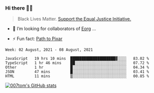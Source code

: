 ### Hi there 👋🏿

<!--
**007tom/007tom** is a ✨ _special_ ✨ repository because its `README.md` (this file) appears on your GitHub profile.

Here are some ideas to get you started:
-->

> Black Lives Matter. [Support the Equal Justice Initiative.](https://support.eji.org/give/153413/#!/donation/checkout)

<!--
- 🔭 I’m currently working on ...
- 🌱 I’m currently learning ...
-->
- 👯 I’m looking for collaborators of [Eorg](https://github.com/zhyd1997/Eorg) ...

<!--
- 🤔 I’m looking for help with ...
- 💬 Ask me about ...
- 📫 How to reach me: ...
- 😄 Pronouns: ...
-->

- ⚡ Fun fact: [Path to Pixar](https://bunnyhobby.github.io/)
<!--
-->

<!--START_SECTION:waka-->
```text
Week: 02 August, 2021 - 08 August, 2021

JavaScript   19 hrs 10 mins  ████████████████████▓░░░░   83.02 % 
TypeScript   1 hr 46 mins    ██░░░░░░░░░░░░░░░░░░░░░░░   07.72 % 
Other        1 hr            █░░░░░░░░░░░░░░░░░░░░░░░░   04.34 % 
JSON         47 mins         █░░░░░░░░░░░░░░░░░░░░░░░░   03.41 % 
HTML         11 mins         ▒░░░░░░░░░░░░░░░░░░░░░░░░   00.85 % 
```
<!--END_SECTION:waka-->


[![007tom's GitHub stats](https://github-readme-stats.vercel.app/api?username=007tom&count_private=true&show_icons=true&theme=react)
](https://github.com/anuraghazra/github-readme-stats)
